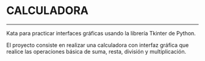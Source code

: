# CALCULADORA
-----------------------

Kata para practicar interfaces gráficas usando la librería Tkinter de Python.

El proyecto consiste en realizar una calculadora con interfaz gráfica que realice las operaciones básica de suma, resta, división y multiplicación.